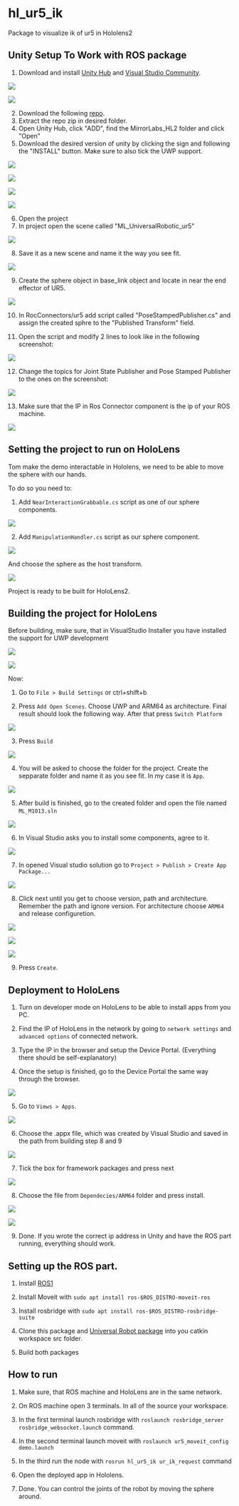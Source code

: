 # hl_ur5_ik
Package to visualize ik of ur5 in Hololens2


## Unity Setup To Work with ROS package
1. Download and install [Unity Hub](https://unity3d.com/get-unity/download) and [Visual Studio Community](https://visualstudio.microsoft.com/).

![](/doc_images/unity_download.png)

![](/doc_images/vs_download.png)

2. Download the following [repo](https://data.4tu.nl/articles/software/Framework_for_the_publication_MirrorLabs_creating_similar_learning_environments_for_students_all_over_Europe_for_human-robot_coproduction/14186807).
3. Extract the repo zip in desired folder.
4. Open Unity Hub, click "ADD", find the MirrorLabs_HL2 folder and click "Open"
5. Download the desired version of unity by clicking the sign and following the "INSTALL" button. Make sure to also tick the UWP support.

![](/doc_images/version_install.png)

![](/doc_images/version_install_2.png)

![](/doc_images/version_install_3.png)

![](/doc_images/unity_install.png)

6. Open the project
7. In project open the scene called "ML_UniversalRobotic_ur5"

![](/doc_images/scene.png)

8. Save it as a new scene and name it the way you see fit.

![](/doc_images/copy_scene.png)

9. Create the sphere object in base_link object and locate in near the end effector of UR5.

![](/doc_images/control_sphere.png)

10. In RocConnectors/ur5 add script called "PoseStampedPublisher.cs" and assign the created sphre to the "Published Transform" field.

11. Open the script and modify 2 lines to look like in the following screenshot:

![](/doc_images/script_modif.png)

12. Change the topics for Joint State Publisher and Pose Stamped Publisher to the ones on the screenshot:

![](/doc_images/topic_names.png)

13. Make sure that the IP in Ros Connector component is the ip of your ROS machine.

![](/doc_images/ros_ip.png)

## Setting the project to run on HoloLens

Tom make the demo interactable in Hololens, we need to be able to move the sphere with our hands.

To do so you need to:

1. Add `NearInteractionGrabbable.cs` script as one of our sphere components.

![](/doc_images/HL_sphere.png)

2. Add `ManipulationHandler.cs` script as our sphere component.

![](/doc_images/HL_sphere2.png)

And choose the sphere as the host transform.

![](/doc_images/HL_sphere3.png)

Project is ready to be built for HoloLens2.

## Building the project for HoloLens

Before building, make sure, that in VisualStudio Installer you have installed the support for UWP development

![](/doc_images/UWP_support.png)

![](/doc_images/UWP_support2.png)

Now:

1. Go to `File > Build Settings` or ctrl+shift+b

2. Press `Add Open Scenes`. Choose UWP and ARM64 as architecture. Final result should look the following way. After that press `Switch Platform`

![](/doc_images/platform_switch.png)

3. Press `Build`

![](/doc_images/build_prep.png)

4. You will be asked to choose the folder for the project. Create the sepparate folder and name it as you see fit. In my case it is `App`.

![](/doc_images/building.png)

5. After build is finished, go to the created folder and open the file named `ML_M1013.sln`

![](/doc_images/solution_opening.png)

6. In Visual Studio asks you to install some components, agree to it.

![](/doc_images/sudden_sdk_installation.png)

7. In opened Visual studio solution go to `Project > Publish > Create App Package...`

![](/doc_images/app_creation.png)

8. Click next until you get to choose version, path and architecture. Remember the path and ignore version. For architecture choose `ARM64` and release configuretion.

![](/doc_images/app_creation2.png)

![](/doc_images/app_creation3.png)

![](/doc_images/app_creation4.png)

9. Press `Create`.

## Deployment to HoloLens

1. Turn on developer mode on HoloLens to be able to install apps from you PC.

2. Find the IP of HoloLens in the network by going to `network settings` and `advanced options` of connected network.

3. Type the IP in the browser and setup the Device Portal. (Everything there should be self-explanatory)

4. Once the setup is finished, go to the Device Portal the same way through the browser.

![](/doc_images/app_deployment.png)

5. Go to `Views > Apps`.

![](/doc_images/app_deployment2.png)

6. Choose the .appx file, which was created by Visual Studio and saved in the path from building step 8 and 9

![](/doc_images/app_deployment3.png)

7. Tick the box for framework packages and press next

![](/doc_images/app_deployment4.png)

8. Choose the file from `Dependecies/ARM64` folder and press install.

![](/doc_images/app_deployment5.png)

![](/doc_images/app_deployment6.png)

9. Done. If you wrote the correct ip address in Unity and have the ROS part running, everything should work.

## Setting up the ROS part.

1. Install [ROS1](https://www.ros.org/install/)

3. Install Moveit with `sudo apt install ros-$ROS_DISTRO-moveit-ros`

4. Install rosbridge with `sudo apt install ros-$ROS_DISTRO-rosbridge-suite`

5. Clone this package and [Universal Robot package](https://github.com/ros-industrial/universal_robot) into you catkin workspace src folder.

6. Build both packages

## How to run

1. Make sure, that ROS machine and HoloLens are in the same network.

2. On ROS machine open 3 terminals. In all of the source your workspace.

3. In the first terminal launch rosbridge with `roslaunch rosbridge_server rosbridge_websocket.launch` command.

4. In the second terminal launch moveit with `roslaunch ur5_moveit_config demo.launch`

5. In the third run the node with `rosrun hl_ur5_ik ur_ik_request` command

6. Open the deployed app in Hololens.

7. Done. You can control the joints of the robot by moving the sphere around.